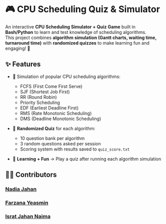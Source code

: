 
# 🎮 CPU Scheduling Quiz & Simulator

An interactive **CPU Scheduling Simulator + Quiz Game** built in **Bash/Python** to learn and test knowledge of scheduling algorithms.  
This project combines **algorithm simulation (Gantt charts, waiting time, turnaround time)** with **randomized quizzes** to make learning fun and engaging! 🚀



## ✨ Features
- 🔹 Simulation of popular CPU scheduling algorithms:
  - FCFS (First Come First Serve)
  - SJF (Shortest Job First)
  - RR (Round Robin)
  - Priority Scheduling
  - EDF (Earliest Deadline First)
  - RMS (Rate Monotonic Scheduling)
  - DMS (Deadline Monotonic Scheduling)

- 🔹 **Randomized Quiz** for each algorithm:
  - 10 question bank per algorithm
  - 3 random questions asked per session
  - Scoring system with results saved to `quiz_score.txt`

- 🔹 **Learning + Fun** → Play a quiz after running each algorithm simulation


## 👩‍💻 Contributors
### [Nadia Jahan](https://github.com/njllucy)
### [Farzana Yeasmin](https://github.com/farzana-yeasmin-etuu)
### [Israt Jahan Naima](https://www.facebook.com/isratnaima0)




